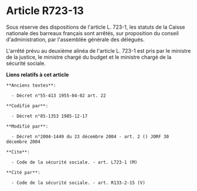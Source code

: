 # Article R723-13

Sous réserve des dispositions de l'article L. 723-1, les statuts de la Caisse nationale des barreaux français sont arrêtés,
sur proposition du conseil d'administration, par l'assemblée générale des délégués.

L'arrêté prévu au deuxième alinéa de l'article L. 723-1 est pris par le ministre de la justice, le ministre chargé du budget
et le ministre chargé de la sécurité sociale.

**Liens relatifs à cet article**

	**Anciens textes**:

	  - Décret n°55-413 1955-04-02 art. 22

	**Codifié par**:

	  - Décret n°85-1353 1985-12-17

	**Modifié par**:

	  - Décret n°2004-1449 du 23 décembre 2004 - art. 2 () JORF 30 décembre 2004

	**Cite**:

	  - Code de la sécurité sociale. - art. L723-1 (M)

	**Cité par**:

	  - Code de la sécurité sociale. - art. R133-2-15 (V)
